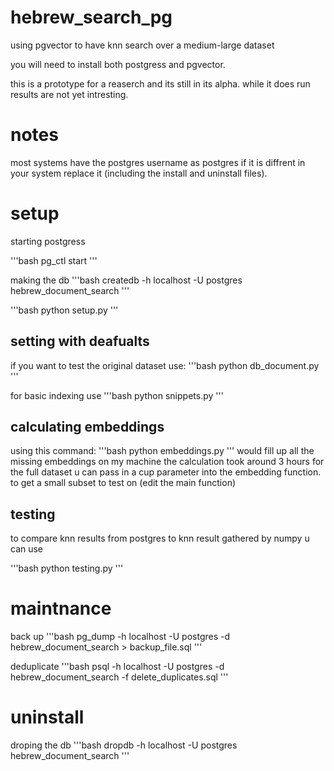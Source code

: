 # hebrew_search_pg
using pgvector to have knn search over a medium-large dataset

you will need to install both postgress and pgvector.

this is a prototype for a reaserch and its still in its alpha. while it does run results are not yet intresting.


# notes
most systems have the postgres username as postgres if it is diffrent in your system replace it (including the install and uninstall files).
# setup

starting postgress 

'''bash
pg_ctl start
'''

making the db
'''bash 
createdb -h localhost -U postgres hebrew_document_search
'''

'''bash 
python setup.py
'''

## setting with deafualts

if you want to test the original dataset use:
'''bash 
python db_document.py
'''

for basic indexing use 
'''bash 
python snippets.py
'''

## calculating embeddings
using this command:
'''bash 
python embeddings.py
'''
would fill up all the missing embeddings
on my machine the calculation took around 3 hours for the full dataset
u can pass in a cup parameter into the embedding function. to get a small subset to test on (edit the main function) 

## testing 
to compare knn results from postgres to knn result gathered by numpy u can use

'''bash 
python testing.py
'''

# maintnance 
back up
'''bash 
pg_dump -h localhost -U postgres -d hebrew_document_search > backup_file.sql
'''

deduplicate
'''bash
psql -h localhost -U postgres -d hebrew_document_search -f delete_duplicates.sql
'''

# uninstall 
droping the db
'''bash 
dropdb -h localhost -U postgres hebrew_document_search
'''
